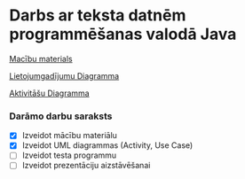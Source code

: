 # Darbs ar teksta datnēm programmēšanas valodā Java

[Macību materials](https://docs.google.com/presentation/d/1faufD6v-8caA9WQ62H_EGcDMquAnKDss3OAmZ28IDb0/edit?usp=sharing)

[Lietojumgadījumu Diagramma](https://imgur.com/a/bFsHuEP)

[Aktivitāšu Diagramma](https://imgur.com/a/0uzTfXj)

### **Darāmo darbu saraksts**
- [x] Izveidot mācību materiālu
- [x] Izveidot UML diagrammas (Activity, Use Case) 
- [ ] Izveidot testa programmu
- [ ] Izveidot prezentāciju aizstāvēšanai
